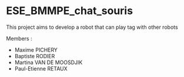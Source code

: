 # ESE_BMMPE_chat_souris

This project aims to develop a robot that can play tag with other robots

Members :

- Maxime PICHERY
- Baptiste RODIER
- Martina VAN DE MOOSDJIK
- Paul-Etienne RETAUX